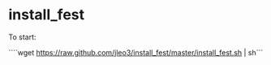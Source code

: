 install_fest
============

To start:

````wget https://raw.github.com/jleo3/install_fest/master/install_fest.sh | sh```
